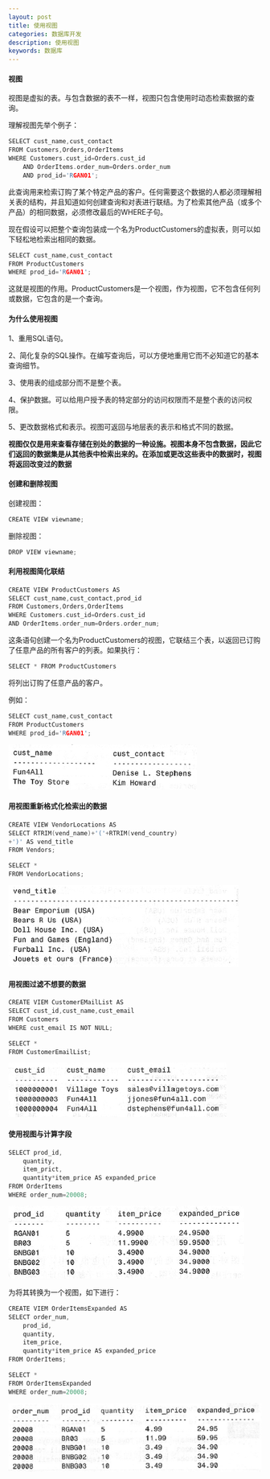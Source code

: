 ```yaml
---
layout: post
title: 使用视图
categories: 数据库开发
description: 使用视图
keywords: 数据库
---
```


#### 视图

视图是虚拟的表。与包含数据的表不一样，视图只包含使用时动态检索数据的查询。

理解视图先举个例子：

```cpp
SELECT cust_name,cust_contact
FROM Customers,Orders,OrderItems
WHERE Customers.cust_id=Orders.cust_id
	AND OrderItems.order_num=Orders.order_num
	AND prod_id='RGAN01';
```

此查询用来检索订购了某个特定产品的客户。任何需要这个数据的人都必须理解相关表的结构，并且知道如何创建查询和对表进行联结。为了检索其他产品（或多个产品）的相同数据，必须修改最后的WHERE子句。

现在假设可以把整个查询包装成一个名为ProductCustomers的虚拟表，则可以如下轻松地检索出相同的数据。

```cpp
SELECT cust_name,cust_contact
FROM ProductCustomers
WHERE prod_id='RGAN01';
```

这就是视图的作用。ProductCustomers是一个视图，作为视图，它不包含任何列或数据，它包含的是一个查询。

#### 为什么使用视图

1、重用SQL语句。

2、简化复杂的SQL操作。在编写查询后，可以方便地重用它而不必知道它的基本查询细节。

3、使用表的组成部分而不是整个表。

4、保护数据。可以给用户授予表的特定部分的访问权限而不是整个表的访问权限。

5、更改数据格式和表示。视图可返回与地层表的表示和格式不同的数据。

**视图仅仅是用来查看存储在别处的数据的一种设施。视图本身不包含数据，因此它们返回的数据集是从其他表中检索出来的。在添加或更改这些表中的数据时，视图将返回改变过的数据**


#### 创建和删除视图

创建视图：

```cpp
CREATE VIEW viewname;
```

删除视图：

```cpp
DROP VIEW viewname;
```

#### 利用视图简化联结

```cpp
CREATE VIEW ProductCustomers AS
SELECT cust_name,cust_contact,prod_id
FROM Customers,Orders,OrderItems
WHERE Customers.cust_id=Orders.cust_id
AND OrderItems.order_num=Orders.order_num;
```

这条语句创建一个名为ProductCustomers的视图，它联结三个表，以返回已订购了任意产品的所有客户的列表。如果执行：

```cpp
SELECT * FROM ProductCustomers
```

将列出订购了任意产品的客户。

例如：

```cpp
SELECT cust_name,cust_contact
FROM ProductCustomers
WHERE prod_id='RGAN01';
```

![](/images/posts/DataBase/121.png)

#### 用视图重新格式化检索出的数据

```cpp
CREATE VIEW VendorLocations AS
SELECT RTRIM(vend_name)+'('+RTRIM(vend_country)
+')' AS vend_title
FROM Vendors;
```

```cpp
SELECT *
FROM VendorLocations;
```

![](/images/posts/DataBase/122.png)

#### 用视图过滤不想要的数据

```cpp
CREATE VIEM CustomerEMailList AS
SELECT cust_id,cust_name,cust_email
FROM Customers
WHERE cust_email IS NOT NULL;
```

```cpp
SELECT *
FROM CustomerEmailList;
```

![](/images/posts/DataBase/123.png)

#### 使用视图与计算字段

```cpp
SELECT prod_id,
	quantity,
	item_prict,
	quantity*item_price AS expanded_price
FROM OrderItems
WHERE order_num=20008;
```

![](/images/posts/DataBase/124.png)

为将其转换为一个视图，如下进行：

```cpp
CREATE VIEM OrderItemsExpanded AS
SELECT order_num,
	prod_id,
	quantity,
	item_price,
	quantity*item_price AS expanded_price
FROM OrderItems;
```

```cpp
SELECT *
FROM OrderItemsExpanded
WHERE order_num=20008;
```

![](/images/posts/DataBase/125.png)